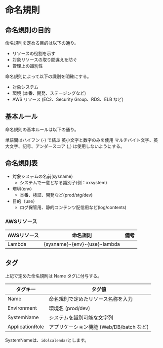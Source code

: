 # 命名規則

## 命名規則の目的

命名規則を定める目的は以下の通り。

- リソースの役割を示す
- 対象リソースの取り間違えを防ぐ
- 管理上の識別性

命名規則によって以下の識別を明確にする。

- 対象システム
- 環境 (本番、開発、ステージングなど)
- AWS リソース (EC2、Security Group、RDS、ELB など)

## 基本ルール

命名規則の基本ルールは以下の通り。

単語間はハイフン (-) で結ぶ
英小文字と数字のみを使用
マルチバイト文字、英大文字、記号、アンダースコア (_) は使用しないようにする。

## 命名規則表

- 対象システムの名前(sysname)
  - システムで一意となる識別子(例：xxsystem)
- 環境(env)
  - 本番、検証、開発など(prod/stg/dev)
- 目的（use）
  - ログ保管用、静的コンテンツ配信用など(log/contents)

### AWSリソース

| AWSリソース        | 命名規則                            | 備考                                             |
|------------------|----------------------------------|-------------------------------------------------|
| Lambda           | {sysname}-{env}-{use}-lambda     |                                                 |

## タグ

上記で定めた命名規則は Name タグに付与する。

| タグキー         | タグ値                                   |
|----------------|----------------------------------------|
| Name           | 命名規則で定めたリソース名称を入力                 |
| Environment    | 環境名 (prod/dev)                  |
| SystemName     | システムを識別可能な文字列                       |
| ApplicationRole| アプリケーション機能 (Web/DB/batch など)           |

SystemNameは、`idolcalendar`とします。
